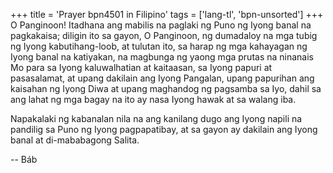 +++
title = 'Prayer bpn4501 in Filipino'
tags = ['lang-tl', 'bpn-unsorted']
+++
O Panginoon! Itadhana ang mabilis na paglaki ng Puno ng Iyong banal na pagkakaisa; diligin ito sa gayon, O Panginoon, ng dumadaloy na mga tubig ng Iyong kabutihang-loob, at tulutan ito, sa harap ng mga kahayagan ng Iyong banal na katiyakan, na magbunga ng yaong mga prutas na ninanais Mo para sa Iyong kaluwalhatian at kaitaasan, sa Iyong papuri at pasasalamat, at upang dakilain ang Iyong Pangalan, upang papurihan ang kaisahan ng Iyong Diwa at upang maghandog ng pagsamba sa Iyo, dahil sa ang lahat ng mga bagay na ito ay nasa Iyong hawak at sa walang iba.

Napakalaki ng kabanalan nila na ang kanilang dugo ang Iyong napili na pandilig sa Puno ng Iyong pagpapatibay, at sa gayon ay dakilain ang Iyong banal at di-mababagong Salita.

-- Báb
